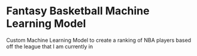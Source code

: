 # Fantasy Basketball Machine Learning Model
Custom Machine Learning Model to create a ranking of NBA players based off the league that I am currently in
